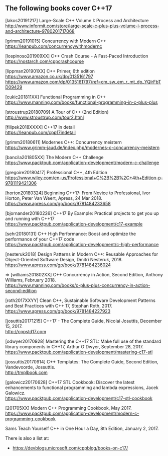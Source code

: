 The following books cover C++17
-------------------------------

[lakos20191217] Large-Scale C++ Volume I: Process and Architecture
http://www.informit.com/store/large-scale-c-plus-plus-volume-i-process-and-architecture-9780201717068

[grimm20191015] Concurrency with Modern C++
https://leanpub.com/concurrencywithmodernc

[lospinoso201909XX] C++ Crash Course - A Fast-Paced Introduction
https://nostarch.com/cppcrashcourse

[lippman201901XX] C++ Primer, 6th edition  
https://www.amazon.co.uk/dp/0135161797
https://www.amazon.com/dp/0135161797/ref=cm_sw_em_r_mt_dp_YQlrFbTD09429

[cukic201811XX] Functional Programming in C++  
https://www.manning.com/books/functional-programming-in-c-plus-plus

[stroustrup20180709] A Tour of C++ (2nd Edition)  
http://www.stroustrup.com/tour2.html

[filipek2018XXXX] C++17 in detail  
https://leanpub.com/cpp17indetail

[grimm20180611] Modernes C++: Concurrency meistern
https://www.grimm-jaud.de/index.php/modernes-c-concurrency-meistern

[bancila201805XX] The Modern C++ Challenge  
https://www.packtpub.com/application-development/modern-c-challenge

[gregoire20180417] Professional C++, 4th Edition  
https://www.wiley.com/en-us/Professional+C%2B%2B%2C+4th+Edition-p-9781119421306

[horton20180324] Beginning C++17: From Novice to Professional, Ivor Horton, Peter Van Weert, Apress, 24 Mar 2018.  
https://www.apress.com/gp/book/9781484233658

[bjornander20180226] C++17 By Example: Practical projects to get you up and running with C++17  
https://www.packtpub.com/application-development/c17-example

[sehr20180131] C++ High Performance: Boost and optimize the performance of your C++17 code  
https://www.packtpub.com/application-development/c-high-performance

[nesteruk2018] Design Patterns in Modern C++: Reusable Approaches for Object-Oriented Software Design, Dmitri Nesteruk, 2018.  
https://www.apress.com/gp/book/9781484236024

=> [williams201802XX] C++ Concurrency in Action, Second Edition, Anthony Williams, February 2018.  
https://www.manning.com/books/c-plus-plus-concurrency-in-action-second-edition

[roth2017XXYY] Clean C++, Sustainable Software Development Patterns and Best Practices with C++ 17, Stephan Roth, 2017.  
https://www.apress.com/gp/book/9781484227923

[josuttis20171215] C++17 - The Complete Guide, Nicolai Josuttis, December 15, 2017.  
http://cppstd17.com

[odwyer20170928] Mastering the C++17 STL: Make full use of the standard library components in C++17, Arthur O'Dwyer, September 28, 2017.  
https://www.packtpub.com/application-development/mastering-c17-stl

[jossuttis20170914] C++ Templates: The Complete Guide, Second Edition, Vandevoorde, Jossuttis.  
http://tmplbook.com

[galowicz20170628] C++17 STL Cookbook: Discover the latest enhancements to functional programming and lambda expressions, Jacek Galowicz.  
https://www.packtpub.com/application-development/c17-stl-cookbook

[201705XX] Modern C++ Programming Cookbook, May 2017.  
https://www.packtpub.com/application-development/modern-c-programming-cookbook

Sams Teach Yourself C++ in One Hour a Day, 8th Edition, January 2, 2017.


There is also a list at:
  * https://devblogs.microsoft.com/cppblog/books-on-c17/
